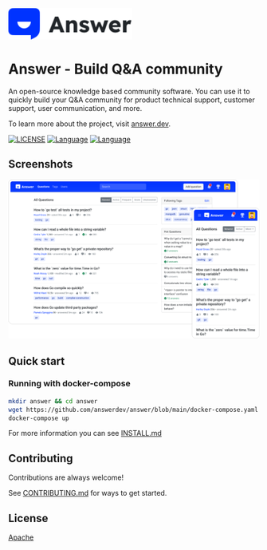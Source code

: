<a href="https://answer.dev">
    <img alt="logo" src="docs/img/answer-logo-flat.svg" height="63px">
</a>

# Answer - Build Q&A community

An open-source knowledge based community software. You can use it to quickly build your Q&A community for product technical support, customer support, user communication, and more.

To learn more about the project, visit [answer.dev](https://answer.dev).

[![LICENSE](https://img.shields.io/badge/License-Apache-green)](https://github.com/answerdev/answer/blob/main/LICENSE)
[![Language](https://img.shields.io/badge/Language-Go-blue.svg)](https://golang.org/)
[![Language](https://img.shields.io/badge/Language-React-blue.svg)](https://reactjs.org/)

## Screenshots

![screenshot](docs/img/screenshot.png)

## Quick start

### Running with docker-compose

```bash
mkdir answer && cd answer
wget https://github.com/answerdev/answer/blob/main/docker-compose.yaml
docker-compose up
```

For more information you can see [INSTALL.md](./INSTALL.md)

## Contributing

Contributions are always welcome!

See [CONTRIBUTING.md](CONTRIBUTING.md) for ways to get started.

## License

[Apache](https://github.com/answerdev/answer/blob/main/LICENSE)
